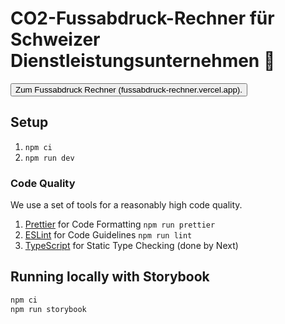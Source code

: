 # CO2-Fussabdruck-Rechner für Schweizer Dienstleistungsunternehmen 👣

<button><a href="https://fussabdruck-rechner.vercel.app/"> </a>Zum Fussabdruck Rechner (fussabdruck-rechner.vercel.app).</button>

## Setup

1. `npm ci`
2. `npm run dev`

### Code Quality

We use a set of tools for a reasonably high code quality.

1. [Prettier](https://prettier.io/) for Code Formatting `npm run prettier`
2. [ESLint](https://eslint.org/) for Code Guidelines `npm run lint`
3. [TypeScript](https://www.typescriptlang.org/) for Static Type Checking (done by Next)

## Running locally with Storybook

```sh
npm ci
npm run storybook
```
